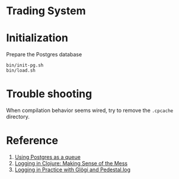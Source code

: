 # Trading System

# Initialization

Prepare the Postgres database
```
bin/init-pg.sh
bin/load.sh
```

# Trouble shooting

When compilation behavior seems wired, try to remove the `.cpcache` directory.

# Reference

1. [Using Postgres as a queue](https://gormcasper.dk/posts/using-postgres-as-a-queue/)
2. [Logging in Clojure: Making Sense of the Mess](https://lambdaisland.com/blog/2020-06-12-logging-in-clojure-making-sense-of-the-mess)
3. [Logging in Practice with Glögi and Pedestal.log](https://lambdaisland.com/blog/2020-09-28-logging-in-practice-glogi-pedestal)

